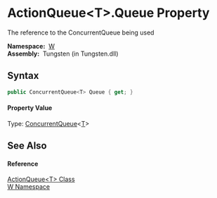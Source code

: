 ActionQueue&lt;T>.Queue Property
================================
  The reference to the ConcurrentQueue being used

  **Namespace:**  [W][1]  
  **Assembly:**  Tungsten (in Tungsten.dll)

Syntax
------

```csharp
public ConcurrentQueue<T> Queue { get; }
```

#### Property Value
Type: [ConcurrentQueue][2]&lt;[T][3]>

See Also
--------

#### Reference
[ActionQueue&lt;T> Class][3]  
[W Namespace][1]  

[1]: ../README.md
[2]: http://msdn.microsoft.com/en-us/library/dd267265
[3]: README.md